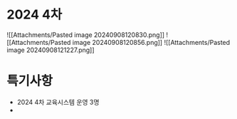 # 2024 4차
![[Attachments/Pasted image 20240908120830.png]]
![[Attachments/Pasted image 20240908120856.png]]
![[Attachments/Pasted image 20240908121227.png]]

# 특기사항
- 2024 4차 교육시스템 운영 3명
- 